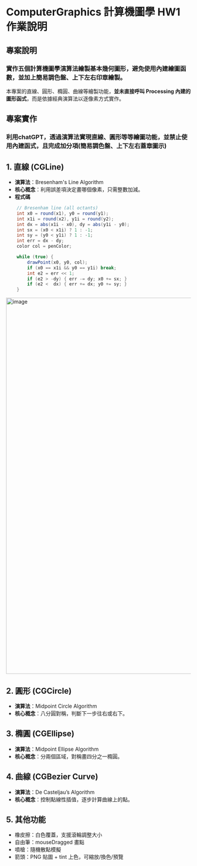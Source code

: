 # ComputerGraphics 計算機圖學 HW1 作業說明

## 專案說明 
### 實作五個計算機圖學演算法繪製基本幾何圖形，避免使用內建繪圖函數，並加上簡易調色盤、上下左右印章繪製。

本專案的直線、圓形、橢圓、曲線等繪製功能，**並未直接呼叫 Processing 內建的圖形函式**，而是依據經典演算法以逐像素方式實作。
## 專案實作
### 利用chatGPT，透過演算法實現直線、圓形等等繪圖功能，並禁止使用內建函式，且完成加分項(簡易調色盤、上下左右蓋章圖示)

## 1. 直線 (CGLine)
- **演算法**：Bresenham's Line Algorithm  
- **核心概念**：利用誤差項決定畫哪個像素，只需整數加減。
- **程式碼**
```java
    // Bresenham line (all octants)
    int x0 = round(x1), y0 = round(y1);
    int x1i = round(x2), y1i = round(y2);
    int dx = abs(x1i - x0), dy = abs(y1i - y0);
    int sx = (x0 < x1i) ? 1 : -1;
    int sy = (y0 < y1i) ? 1 : -1;
    int err = dx - dy;
    color col = penColor;

    while (true) {
        drawPoint(x0, y0, col);
        if (x0 == x1i && y0 == y1i) break;
        int e2 = err << 1;
        if (e2 > -dy) { err -= dy; x0 += sx; }
        if (e2 <  dx) { err += dx; y0 += sy; }
    }
```
<img width="1243" height="1023" alt="image" src="https://github.com/user-attachments/assets/3690e3ec-871e-43c5-a483-e7427f7edd7c" />

## 2. 圓形 (CGCircle)
- **演算法**：Midpoint Circle Algorithm  
- **核心概念**：八分圓對稱，判斷下一步往右或右下。

## 3. 橢圓 (CGEllipse)
- **演算法**：Midpoint Ellipse Algorithm  
- **核心概念**：分兩個區域，對稱畫四分之一橢圓。

## 4. 曲線 (CGBezier Curve)
- **演算法**：De Casteljau’s Algorithm  
- **核心概念**：控制點線性插值，逐步計算曲線上的點。

## 5. 其他功能
- 橡皮擦：白色覆蓋，支援滾輪調整大小  
- 自由筆：mouseDragged 畫點  
- 噴槍：隨機散點模擬  
- 箭頭：PNG 貼圖 + tint 上色，可縮放/換色/預覽

